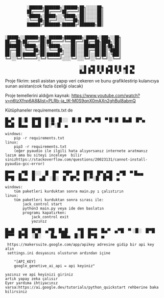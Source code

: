 
              ░██████╗███████╗░██████╗██╗░░░░░██╗
              ██╔════╝██╔════╝██╔════╝██║░░░░░██║
              ╚█████╗░█████╗░░╚█████╗░██║░░░░░██║
              ░╚═══██╗██╔══╝░░░╚═══██╗██║░░░░░██║
              ██████╔╝███████╗██████╔╝███████╗██║


    ░█████╗░░██████╗██╗░██████╗████████╗░█████╗░███╗░░██╗
    ██╔══██╗██╔════╝██║██╔════╝╚══██╔══╝██╔══██╗████╗░██║
    ███████║╚█████╗░██║╚█████╗░░░░██║░░░███████║██╔██╗██║
    ██╔══██║░╚═══██╗██║░╚═══██╗░░░██║░░░██╔══██║██║╚████║
    ██║░░██║██████╔╝██║██████╔╝░░░██║░░░██║░░██║██║░╚███║
    ╚═╝░░╚═╝╚═════╝░╚═╝╚═════╝░░░░╚═╝░░░╚═╝░░╚═╝╚═╝░░╚══╝

                                      ░░█ ▄▀█ █░█ ▄▀█ █░█ ▄█ ▀█
                                      █▄█ █▀█ ▀▄▀ █▀█ ▀▄▀ ░█ █▄





Proje fikrim: sesli asistan yapıp veri cekeren ve bunu grafiklestirip kulanıcıya sunan asistan(cok fazla özeliği olacak)


Proje temellerini aldığım kaynak: https://www.youtube.com/watch?v=n6tzXfnp6A8&list=PLRb-ja_tK-M0S9qnX0mAXn2ghBul8abmQ

Kütüphaneler requirements.txt de





█▄▀ █░█ █▀█ █░█ █░░ █░█ █▀▄▀█ ▀
█░█ █▄█ █▀▄ █▄█ █▄▄ █▄█ █░▀░█ ▄

    windows:
        pip -r requirements.txt
    linux:
        pip3 -r requirements.txt
        (eğer pyaudio ile ilgili hata alıyorsanız internete aratmanız lazım ama bu siteyi inceleye  bilir sinizhttps://stackoverflow.com/questions/20023131/cannot-install-pyaudio-gcc-error)



█▀▀ ▄▀█ █░░ █ █▀ ▀█▀ █ █▀█ █▀▄▀█ ▄▀█ ▀
█▄▄ █▀█ █▄▄ █ ▄█ ░█░ █ █▀▄ █░▀░█ █▀█ ▄

    windows:
        tüm paketleri kurduktan sonra main.py ı çalıstırın
    linux:
        tüm paketleri kurduktan sonra sırası ile:
            jack_control start
            python3 main.py veya ide den baslatın
            programı kapatırken:
                jack_control exit
                yazınız





█▄█ ▄▀█ █▀█ ▄▀█ █▄█   ▀█ █▀▀ █▄▀ ▄▀█ ▀
░█░ █▀█ █▀▀ █▀█ ░█░   █▄ ██▄ █░█ █▀█ ▄

     https://makersuite.google.com/app/apikey adresine gidip bir api key alın 
     settings.ini dosyasını olusturun ardından içine 

        "[API_KEY]
        google_genetive_ai_api = api keyiniz"

    yazınız ve api keyinizi giriniz
    artık yapay zeka çalısır
    Eyer yardıma ihtiyacınız varsa:https://ai.google.dev/tutorials/python_quickstart rehberine baka bilirsiniz


